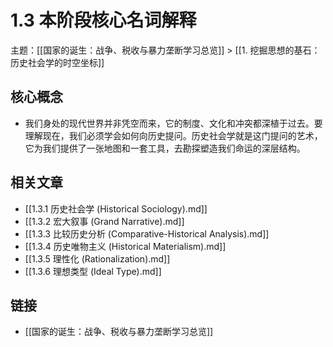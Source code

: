 # 1.3 本阶段核心名词解释

主题：[[国家的诞生：战争、税收与暴力垄断学习总览]] > [[1. 挖掘思想的基石：历史社会学的时空坐标]]

## 核心概念

- 我们身处的现代世界并非凭空而来，它的制度、文化和冲突都深植于过去。要理解现在，我们必须学会如何向历史提问。历史社会学就是这门提问的艺术，它为我们提供了一张地图和一套工具，去勘探塑造我们命运的深层结构。

## 相关文章

- [[1.3.1 历史社会学 (Historical Sociology).md]]
- [[1.3.2 宏大叙事 (Grand Narrative).md]]
- [[1.3.3 比较历史分析 (Comparative-Historical Analysis).md]]
- [[1.3.4 历史唯物主义 (Historical Materialism).md]]
- [[1.3.5 理性化 (Rationalization).md]]
- [[1.3.6 理想类型 (Ideal Type).md]]

## 链接

- [[国家的诞生：战争、税收与暴力垄断学习总览]]
